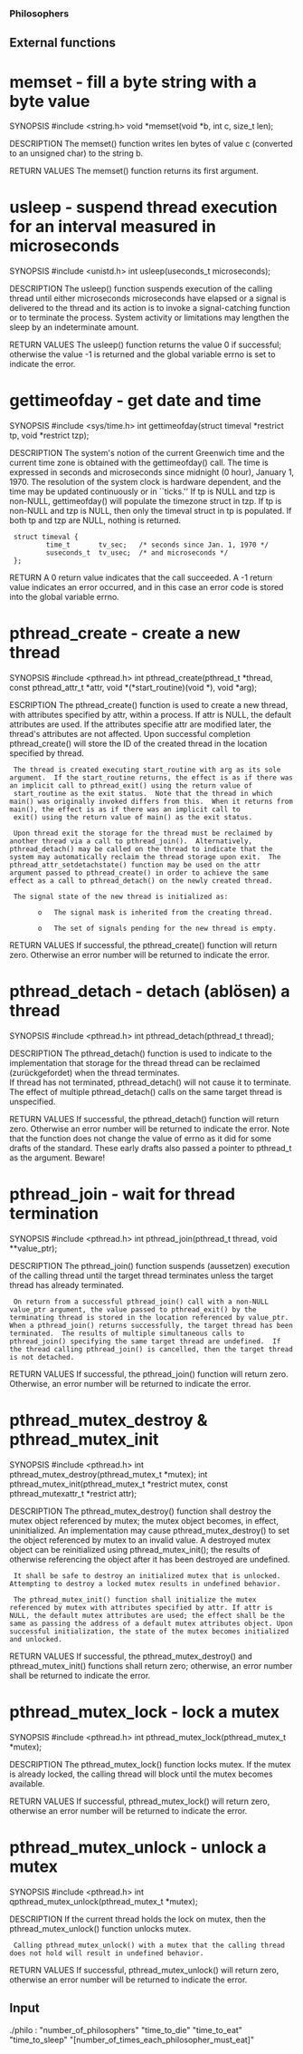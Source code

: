 ### Philosophers

## External functions

# memset - fill a byte string with a byte value
SYNOPSIS
    #include <string.h>
    void	*memset(void *b, int c, size_t len);

DESCRIPTION
	The memset() function writes len bytes of value c (converted to an unsigned char) to the string b.

RETURN VALUES
     The memset() function returns its first argument.


# usleep - suspend thread execution for an interval measured in microseconds
SYNOPSIS
    #include <unistd.h>
    int		usleep(useconds_t microseconds);

DESCRIPTION
     The usleep() function suspends execution of the calling thread until either microseconds microseconds have elapsed or a signal is delivered to the thread and its action is to invoke a signal-catching
     function or to terminate the process.  System activity or limitations may lengthen the sleep by an indeterminate amount.

RETURN VALUES
     The usleep() function returns the value 0 if successful; otherwise the value -1 is returned and the global variable errno is set to indicate the error.

# gettimeofday - get date and time
SYNOPSIS
    #include <sys/time.h>
    int		gettimeofday(struct timeval *restrict tp, void *restrict tzp);

DESCRIPTION
     The system's notion of the current Greenwich time and the current time zone is obtained with the gettimeofday() call. The time is expressed in seconds and microseconds since midnight (0 hour), January 1, 1970.  The resolution of the system clock is hardware dependent, and the time may be updated continuously or in ``ticks.''  If tp is NULL and tzp is non-NULL,
     gettimeofday() will populate the timezone struct in tzp.  If tp is non-NULL and tzp is NULL, then only the timeval struct in tp is populated. If both tp and tzp are NULL, nothing is returned.

     struct timeval {
             time_t       tv_sec;   /* seconds since Jan. 1, 1970 */
             suseconds_t  tv_usec;  /* and microseconds */
     };

RETURN
     A 0 return value indicates that the call succeeded.  A -1 return value indicates an error occurred, and in this case an error code is stored into the global variable errno.

# pthread_create - create a new thread
SYNOPSIS
     #include <pthread.h>
     int	pthread_create(pthread_t *thread, const pthread_attr_t *attr, void *(*start_routine)(void *), void *arg);

ESCRIPTION
     The pthread_create() function is used to create a new thread, with attributes specified by attr, within a process.  If attr is NULL, the default attributes are used.  If the attributes specifie attr
     are modified later, the thread's attributes are not affected.  Upon successful completion pthread_create() will store the ID of the created thread in the location specified by thread.

     The thread is created executing start_routine with arg as its sole argument.  If the start_routine returns, the effect is as if there was an implicit call to pthread_exit() using the return value of
     start_routine as the exit status.  Note that the thread in which main() was originally invoked differs from this.  When it returns from main(), the effect is as if there was an implicit call to 
	 exit() using the return value of main() as the exit status.

     Upon thread exit the storage for the thread must be reclaimed by another thread via a call to pthread_join().  Alternatively, pthread_detach() may be called on the thread to indicate that the system may automatically reclaim the thread storage upon exit.  The pthread_attr_setdetachstate() function may be used on the attr argument passed to pthread_create() in order to achieve the same effect as a call to pthread_detach() on the newly created thread.

     The signal state of the new thread is initialized as:

           o   The signal mask is inherited from the creating thread.

           o   The set of signals pending for the new thread is empty.

RETURN VALUES
     If successful, the pthread_create() function will return zero.  Otherwise an error number will be returned to indicate the error.

# pthread_detach - detach (ablösen) a thread
SYNOPSIS
     #include <pthread.h>
     int	pthread_detach(pthread_t thread);


DESCRIPTION
     The pthread_detach() function is used to indicate to the implementation that storage for the thread thread can be reclaimed (zurückgefordet) when the thread terminates.  
	 If thread has not terminated, pthread_detach() will not cause it to terminate.  The effect of multiple pthread_detach() calls on the same target thread is unspecified.

RETURN VALUES
     If successful, the pthread_detach() function will return zero.  Otherwise an error number will be returned to indicate the error.  Note that the function does not change the value of errno as it did for some drafts of the standard.  These early drafts also passed a pointer to pthread_t as the argument.  Beware!

# pthread_join - wait for thread termination
SYNOPSIS
     #include <pthread.h>
     int	pthread_join(pthread_t thread, void **value_ptr);

DESCRIPTION
     The pthread_join() function suspends (aussetzen) execution of the calling thread until the target thread terminates unless the target thread has already terminated.

     On return from a successful pthread_join() call with a non-NULL value_ptr argument, the value passed to pthread_exit() by the terminating thread is stored in the location referenced by value_ptr.  When a pthread_join() returns successfully, the target thread has been terminated.  The results of multiple simultaneous calls to pthread_join() specifying the same target thread are undefined.  If the thread calling pthread_join() is cancelled, then the target thread is not detached.

RETURN VALUES
     If successful, the pthread_join() function will return zero.  Otherwise, an error number will be returned to indicate the error.

# pthread_mutex_destroy & pthread_mutex_init
SYNOPSIS
     #include <pthread.h>
	 int 	pthread_mutex_destroy(pthread_mutex_t *mutex);
	 int	pthread_mutex_init(pthread_mutex_t *restrict mutex, const pthread_mutexattr_t *restrict attr);

DESCRIPTION
	 The pthread_mutex_destroy() function shall destroy the mutex object referenced by mutex; the mutex object becomes, in effect, uninitialized. An implementation may cause pthread_mutex_destroy() to set the object referenced by mutex to an invalid value. A destroyed mutex object can be reinitialized using pthread_mutex_init(); the results of otherwise referencing the object after it has been destroyed are undefined.

	 It shall be safe to destroy an initialized mutex that is unlocked. Attempting to destroy a locked mutex results in undefined behavior. 

	 The pthread_mutex_init() function shall initialize the mutex referenced by mutex with attributes specified by attr. If attr is NULL, the default mutex attributes are used; the effect shall be the same as passing the address of a default mutex attributes object. Upon successful initialization, the state of the mutex becomes initialized and unlocked. 

RETURN VALUES
     If successful, the pthread_mutex_destroy() and pthread_mutex_init() functions shall return zero; otherwise, an error number shall be returned to indicate the error. 

# pthread_mutex_lock - lock a mutex
SYNOPSIS
     #include <pthread.h>
     int	pthread_mutex_lock(pthread_mutex_t *mutex);

DESCRIPTION
     The pthread_mutex_lock() function locks mutex.  If the mutex is already locked, the calling thread will block until the mutex becomes available.

RETURN VALUES
     If successful, pthread_mutex_lock() will return zero, otherwise an error number will be returned to indicate the error.

# pthread_mutex_unlock - unlock a mutex
SYNOPSIS
     #include <pthread.h>
     int	qpthread_mutex_unlock(pthread_mutex_t *mutex);

DESCRIPTION
     If the current thread holds the lock on mutex, then the pthread_mutex_unlock() function unlocks mutex.

     Calling pthread_mutex_unlock() with a mutex that the calling thread does not hold will result in undefined behavior.

RETURN VALUES
     If successful, pthread_mutex_unlock() will return zero, otherwise an error number will be returned to indicate the error.

## Input
./philo : "number_of_philosophers" "time_to_die" "time_to_eat" "time_to_sleep" "[number_of_times_each_philosopher_must_eat]"